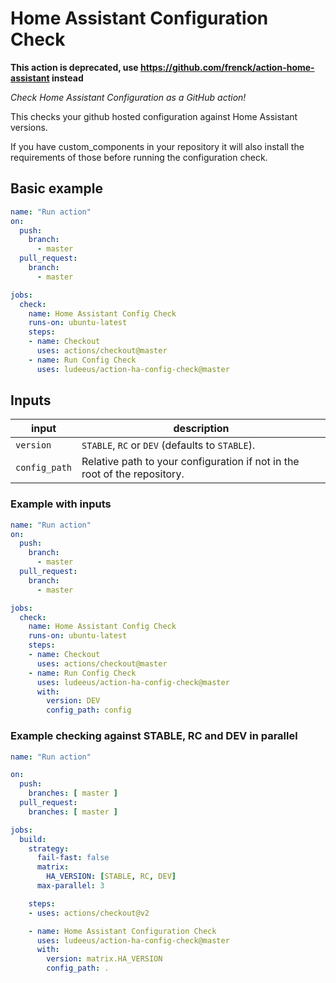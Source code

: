 # Home Assistant Configuration Check

**This action is deprecated, use https://github.com/frenck/action-home-assistant instead**

_Check Home Assistant Configuration as a GitHub action!_

This checks your github hosted configuration against Home Assistant versions.

If you have custom_components in your repository it will also install the requirements of those before running the configuration check.

## Basic example

```yaml
name: "Run action"
on:
  push:
    branch:
      - master
  pull_request:
    branch:
      - master

jobs:
  check:
    name: Home Assistant Config Check
    runs-on: ubuntu-latest
    steps:
    - name: Checkout
      uses: actions/checkout@master
    - name: Run Config Check
      uses: ludeeus/action-ha-config-check@master
```

## Inputs

input | description
-- | --
`version` | `STABLE`, `RC` or `DEV` (defaults to `STABLE`).
`config_path` | Relative path to your configuration if not in the root of the repository.

### Example with inputs

```yaml
name: "Run action"
on:
  push:
    branch:
      - master
  pull_request:
    branch:
      - master

jobs:
  check:
    name: Home Assistant Config Check
    runs-on: ubuntu-latest
    steps:
    - name: Checkout
      uses: actions/checkout@master
    - name: Run Config Check
      uses: ludeeus/action-ha-config-check@master
      with:
        version: DEV
        config_path: config
```

### Example checking against STABLE, RC and DEV in parallel

```yaml
name: "Run action"

on:
  push:
    branches: [ master ]
  pull_request:
    branches: [ master ]

jobs:
  build:
    strategy:
      fail-fast: false
      matrix:
        HA_VERSION: [STABLE, RC, DEV]
      max-parallel: 3

    steps:
    - uses: actions/checkout@v2

    - name: Home Assistant Configuration Check
      uses: ludeeus/action-ha-config-check@master
      with:
        version: matrix.HA_VERSION
        config_path: .
```
